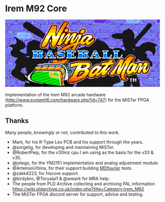 # Irem M92 Core

![](docs/header-small.png)

Implementation of the Irem M92 arcade hardware (http://www.system16.com/hardware.php?id=747) for the MiSTer FPGA platform.

## Thanks
Many people, knowingly or not, contributed to this work.
- Mark, for his R-Type Leo PCB and his support through the years.
- @sorgelig, for developing and maintaining MiSTer.
- @RobertPeip, for the v30mz cpu I am using as the basis for the v33 & v35.
- @jotego, for the YM2151 implementation and analog adjustment module.
- @ArtemioUrbina, for their support building [MDfourier](https://junkerhq.net/MDFourier/) tests.
- @zakk4223, for hiscore support.
- @birdybro, @Toryalai1 & @wwark for MRA help.
- The people from PLD Archive collecting and archiving PAL information https://wiki.pldarchive.co.uk/index.php?title=Category:Irem_M92
- The MiSTer FPGA discord server for support, advice and testing.


